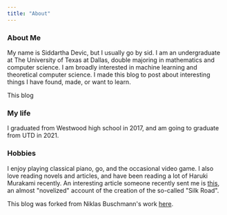 ```yaml
---
title: "About"
---
```


### About Me

My name is Siddartha Devic, but I usually go by sid. I am an undergraduate at The University of Texas at Dallas, double majoring in mathematics and computer science. I am broadly interested in machine learning and theoretical computer science. I made this blog to post about interesting things I have found, made, or want to learn. 

This blog

### My life

I graduated from Westwood high school in 2017, and am going to graduate from UTD in 2021. 


### Hobbies
I enjoy playing classical piano, go, and the occasional video game. I also love reading novels and articles, and have been reading a lot of Haruki Murakami recently. An interesting article someone recently sent me is [this](https://www.wired.com/2015/04/silk-road-1/), an almost "novelized" account of the creation of the so-called "Silk Road".

This blog was forked from Niklas Buschmann's work [here](https://github.com/niklasbuschmann/contrast).
